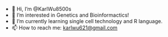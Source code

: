 - 👋 Hi, I’m @KarlWu8500s
- 👀 I’m interested in Genetics and Bioinformactics!
- 🌱 I’m currently learning single cell technology and R language.
- 📫 How to reach me: karlwu621@gmail.com

<!---
KarlWu8500s/KarlWu8500s is a ✨ special ✨ repository because its `README.md` (this file) appears on your GitHub profile.
You can click the Preview link to take a look at your changes.
--->
